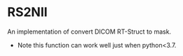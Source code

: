 # RS2NII
An implementation of convert DICOM RT-Struct to mask.
* Note this function can work well just when python<3.7.
